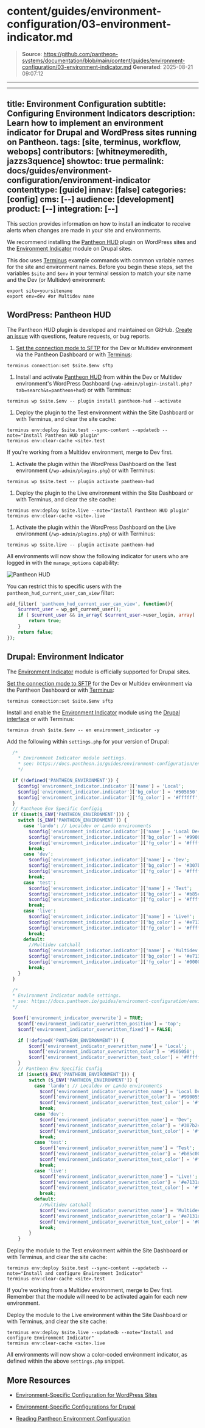 # content/guides/environment-configuration/03-environment-indicator.md

> **Source**: https://github.com/pantheon-systems/documentation/blob/main/content/guides/environment-configuration/03-environment-indicator.md
> **Generated**: 2025-08-21 09:07:12

---

---
title: Environment Configuration
subtitle: Configuring Environment Indicators
description: Learn how to implement an environment indicator for Drupal and WordPress sites running on Pantheon.
tags: [site, terminus, workflow, webops]
contributors: [whitneymeredith, jazzs3quence]
showtoc: true
permalink: docs/guides/environment-configuration/environment-indicator
contenttype: [guide]
innav: [false]
categories: [config]
cms: [--]
audience: [development]
product: [--]
integration: [--]
---

This section provides information on how to install an indicator to receive alerts when changes are made in your site and environments.

We recommend installing the [Pantheon HUD](https://wordpress.org/plugins/pantheon-hud) plugin on WordPress sites and the [Environment Indicator](https://www.drupal.org/project/environment_indicator) module on Drupal sites.

<Alert title="Exports" type="export">

This doc uses [Terminus](/terminus) example commands with common variable names for the site and environment names. Before you begin these steps, set the variables `$site` and `$env` in your terminal session to match your site name and the Dev (or Multidev) environment:

```bash{promptUser: user}
export site=yoursitename
export env=dev #or Multidev name
```

</Alert>

## WordPress: Pantheon HUD

The Pantheon HUD plugin is developed and maintained on GitHub. [Create an issue](https://github.com/pantheon-systems/pantheon-hud/issues) with questions, feature requests, or bug reports.

1. [Set the connection mode to SFTP](/guides/sftp) for the Dev or Multidev environment via the Pantheon Dashboard or with [Terminus](/terminus):

 ```bash{promptUser: user}
 terminus connection:set $site.$env sftp
 ```

1. Install and activate [Pantheon HUD](https://wordpress.org/plugins/pantheon-hud/) from within the Dev or Multidev environment's WordPress Dashboard (`/wp-admin/plugin-install.php?tab=search&s=pantheon+hud`) or with Terminus:

 ```bash{promptUser: user}
 terminus wp $site.$env -- plugin install pantheon-hud --activate
 ```

1. Deploy the plugin to the Test environment within the Site Dashboard or with Terminus, and clear the site cache:

 ```bash{promptUser: user}
 terminus env:deploy $site.test --sync-content --updatedb --note="Install Pantheon HUD plugin"
 terminus env:clear-cache <site>.test
 ```

  If you're working from a Multidev environment, merge to Dev first.

1. Activate the plugin within the WordPress Dashboard on the Test environment (`/wp-admin/plugins.php`) or with Terminus:

 ```bash{promptUser: user}
 terminus wp $site.test -- plugin activate pantheon-hud
 ```

1. Deploy the plugin to the Live environment within the Site Dashboard or with Terminus, and clear the site cache:

 ```bash{promptUser: user}
 terminus env:deploy $site.live --note="Install Pantheon HUD plugin"
 terminus env:clear-cache <site>.live
 ```

1. Activate the plugin within the WordPress Dashboard on the Live environment (`/wp-admin/plugins.php`) or with Terminus:

 ```bash{promptUser: user}
 terminus wp $site.live -- plugin activate pantheon-hud
 ```

All environments will now show the following indicator for users who are logged in with the `manage_options` capability:

![Pantheon HUD](../../../images/pantheon-hud.png)

You can restrict this to specific users with the `pantheon_hud_current_user_can_view` filter:

```php
add_filter( 'pantheon_hud_current_user_can_view', function(){
    $current_user = wp_get_current_user();
    if ( $current_user && in_array( $current_user->user_login, array( 'myuserlogin' ) ) ) {
        return true;
    }
    return false;
});
```

## Drupal: Environment Indicator

The [Environment Indicator](https://www.drupal.org/project/environment_indicator) module is officially supported for Drupal sites.

[Set the connection mode to SFTP](/guides/sftp) for the Dev or Multidev environment via the Pantheon Dashboard or with [Terminus](/terminus):

```bash{promptUser: user}
terminus connection:set $site.$env sftp
```

Install and enable the [Environment Indicator](https://www.drupal.org/project/environment_indicator) module using the [Drupal interface](https://drupal.org/documentation/install/modules-themes) or with Terminus:

```bash{promptUser: user}
terminus drush $site.$env -- en environment_indicator -y
```

Add the following within `settings.php` for your version of Drupal:

<Accordion title="Drupal 8/9/10+" id="d10">

```php
  /*
    * Environment Indicator module settings.
    * see: https://docs.pantheon.io/guides/environment-configuration/environment-indicator
    */

  if (!defined('PANTHEON_ENVIRONMENT')) {
    $config['environment_indicator.indicator']['name'] = 'Local';
    $config['environment_indicator.indicator']['bg_color'] = '#505050';
    $config['environment_indicator.indicator']['fg_color'] = '#ffffff';
  }
  // Pantheon Env Specific Configig
  if (isset($_ENV['PANTHEON_ENVIRONMENT'])) {
    switch ($_ENV['PANTHEON_ENVIRONMENT']) {
      case 'lando': // Localdev or Lando environments
        $config['environment_indicator.indicator']['name'] = 'Local Dev';
        $config['environment_indicator.indicator']['bg_color'] = '#990055';
        $config['environment_indicator.indicator']['fg_color'] = '#ffffff';
        break;
      case 'dev':
        $config['environment_indicator.indicator']['name'] = 'Dev';
        $config['environment_indicator.indicator']['bg_color'] = '#307b24';
        $config['environment_indicator.indicator']['fg_color'] = '#ffffff';
        break;
      case 'test':
        $config['environment_indicator.indicator']['name'] = 'Test';
        $config['environment_indicator.indicator']['bg_color'] = '#b85c00';
        $config['environment_indicator.indicator']['fg_color'] = '#ffffff';
        break;
      case 'live':
        $config['environment_indicator.indicator']['name'] = 'Live!';
        $config['environment_indicator.indicator']['bg_color'] = '#e7131a';
        $config['environment_indicator.indicator']['fg_color'] = '#ffffff';
        break;
      default:
        //Multidev catchall
        $config['environment_indicator.indicator']['name'] = 'Multidev';
        $config['environment_indicator.indicator']['bg_color'] = '#e7131a';
        $config['environment_indicator.indicator']['fg_color'] = '#000000';
        break;
    }
  }
```

</Accordion>

<Accordion title="Drupal 7" id="d7">

```php
  /*
  * Environment Indicator module settings.
  * see: https://docs.pantheon.io/guides/environment-configuration/environment-indicator
  */

  $conf['environment_indicator_overwrite'] = TRUE;
    $conf['environment_indicator_overwritten_position'] = 'top';
    $conf['environment_indicator_overwritten_fixed'] = FALSE;

    if (!defined('PANTHEON_ENVIRONMENT')) {
        $conf['environment_indicator_overwritten_name'] = 'Local';
        $conf['environment_indicator_overwritten_color'] = '#505050';
        $conf['environment_indicator_overwritten_text_color'] = '#ffffff';
    }
    // Pantheon Env Specific Config
    if (isset($_ENV['PANTHEON_ENVIRONMENT'])) {
        switch ($_ENV['PANTHEON_ENVIRONMENT']) {
          case 'lando': // Localdev or Lando environments
            $conf['environment_indicator_overwritten_name'] = 'Local Dev';
            $conf['environment_indicator_overwritten_color'] = '#990055';
            $conf['environment_indicator_overwritten_text_color'] = '#ffffff';
            break;
          case 'dev':
            $conf['environment_indicator_overwritten_name'] = 'Dev';
            $conf['environment_indicator_overwritten_color'] = '#307b24';
            $conf['environment_indicator_overwritten_text_color'] = '#ffffff';
            break;
          case 'test':
            $conf['environment_indicator_overwritten_name'] = 'Test';
            $conf['environment_indicator_overwritten_color'] = '#b85c00';
            $conf['environment_indicator_overwritten_text_color'] = '#ffffff';
            break;
          case 'live':
            $conf['environment_indicator_overwritten_name'] = 'Live!';
            $conf['environment_indicator_overwritten_color'] = '#e7131a';
            $conf['environment_indicator_overwritten_text_color'] = '#ffffff';
            break;
          default:
            //Multidev catchall
            $conf['environment_indicator_overwritten_name'] = 'Multidev';
            $conf['environment_indicator_overwritten_color'] = '#e7131a';
            $conf['environment_indicator_overwritten_text_color'] = '#000000';
            break;
        }
    }
```

</Accordion>

Deploy the module to the Test environment within the Site Dashboard or with Terminus, and clear the site cache:

```bash{promptUser: user}
terminus env:deploy $site.test --sync-content --updatedb --note="Install and configure Environment Indicator"
terminus env:clear-cache <site>.test
```

  If you're working from a Multidev environment, merge to Dev first. Remember that the module will need to be activated again for each new environment.

Deploy the module to the Live environment within the Site Dashboard or with Terminus, and clear the site cache:

```bash{promptUser: user}
terminus env:deploy $site.live --updatedb --note="Install and configure Environment Indicator"
terminus env:clear-cache <site>.live
```

All environments will now show a color-coded environment indicator, as defined within the above `settings.php` snippet.

## More Resources

- [Environment-Specific Configuration for WordPress Sites](/guides/environment-configuration/environment-specific-config)

- [Environment-Specific Configurations for Drupal](/guides/environment-configuration/environment-specific-config-drupal)

- [Reading Pantheon Environment Configuration](/guides/environment-configuration/read-environment-config)
